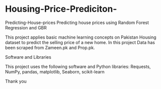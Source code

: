 # Housing-Price-Prediciton-

Predicting-House-prices
Predicting house prices using Random Forest Regression and GBR

This project applies basic machine learning concepts on Pakistan Housing dataset to predict the selling price of a new home. In this project Data has been scraped from Zameen.pk and Prop.pk.

Software and Libraries

This project uses the following software and Python libraries:
Requests, NumPy, pandas, matplotlib, Seaborn, scikit-learn

Thank you
